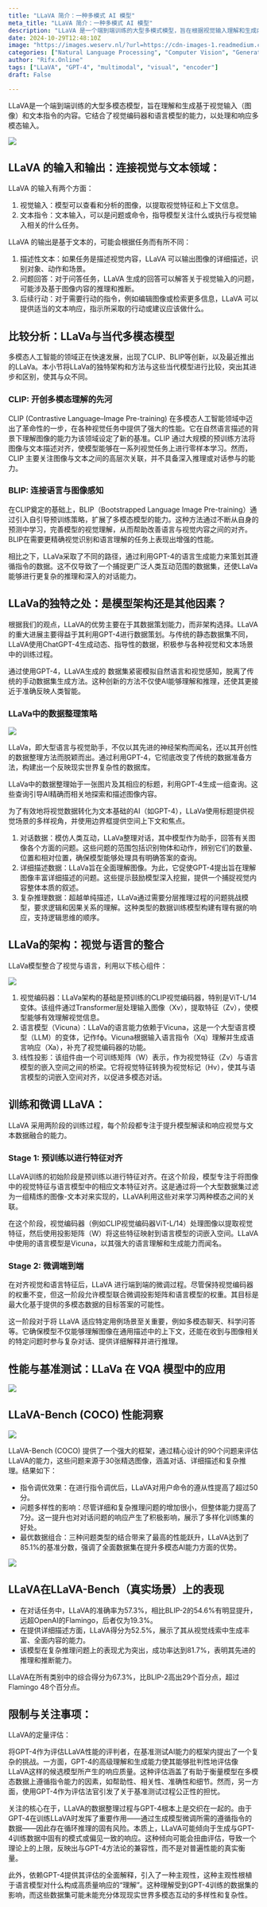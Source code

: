 ```yaml
---
title: "LLaVA 简介：一种多模式 AI 模型"
meta_title: "LLaVA 简介：一种多模式 AI 模型"
description: "LLaVA 是一个端到端训练的大型多模式模型，旨在根据视觉输入理解和生成内容……"
date: 2024-10-29T12:48:10Z
image: "https://images.weserv.nl/?url=https://cdn-images-1.readmedium.com/v2/resize:fit:800/1*0At7tXF5ejho9Y46E3uGtg.png"
categories: ["Natural Language Processing", "Computer Vision", "Generative AI"]
author: "Rifx.Online"
tags: ["LLaVA", "GPT-4", "multimodal", "visual", "encoder"]
draft: False

---
```






LLaVA是一个端到端训练的大型多模态模型，旨在理解和生成基于视觉输入（图像）和文本指令的内容。它结合了视觉编码器和语言模型的能力，以处理和响应多模态输入。

![](https://images.weserv.nl/?url=https://cdn-images-1.readmedium.com/v2/resize:fit:800/1*mjzqL0BHzdPoN-Jjruh52A.png)

## LLaVA 的输入和输出：连接视觉与文本领域：

LLaVA 的输入有两个方面：

1. 视觉输入：模型可以查看和分析的图像，以提取视觉特征和上下文信息。
2. 文本指令：文本输入，可以是问题或命令，指导模型关注什么或执行与视觉输入相关的什么任务。

LLaVA 的输出是基于文本的，可能会根据任务而有所不同：

1. 描述性文本：如果任务是描述视觉内容，LLaVA 可以输出图像的详细描述，识别对象、动作和场景。
2. 问题回答：对于问答任务，LLaVA 生成的回答可以解答关于视觉输入的问题，可能涉及基于图像内容的推理和推断。
3. 后续行动：对于需要行动的指令，例如编辑图像或检索更多信息，LLaVA 可以提供适当的文本响应，指示所采取的行动或建议应该做什么。

## 比较分析：LLaVa与当代多模态模型

多模态人工智能的领域正在快速发展，出现了CLIP、BLIP等创新，以及最近推出的LLaVa。本小节将LLaVa的独特架构和方法与这些当代模型进行比较，突出其进步和区别，使其与众不同。

### CLIP: 开创多模态理解的先河

CLIP (Contrastive Language–Image Pre\-training) 在多模态人工智能领域中迈出了革命性的一步，在各种视觉任务中提供了强大的性能。它在自然语言描述的背景下理解图像的能力为该领域设定了新的基准。CLIP 通过大规模的预训练方法将图像与文本描述对齐，使模型能够在一系列视觉任务上进行零样本学习。然而，CLIP 主要关注图像与文本之间的高层次关联，并不具备深入推理或对话参与的能力。

### BLIP: 连接语言与图像感知

在CLIP奠定的基础上，BLIP（Bootstrapped Language Image Pre-training）通过引入自引导预训练策略，扩展了多模态模型的能力。这种方法通过不断从自身的预测中学习，完善模型的视觉理解，从而帮助改善语言与视觉内容之间的对齐。BLIP在需要更精确视觉识别和语言理解的任务上表现出增强的性能。

相比之下，LLaVa采取了不同的路径，通过利用GPT-4的语言生成能力来策划其遵循指令的数据。这不仅导致了一个捕捉更广泛人类互动范围的数据集，还使LLaVa能够进行更复杂的推理和深入的对话能力。

## LLaVa的独特之处：是模型架构还是其他因素？

根据我们的观点，LLaVA的优势主要在于其数据策划能力，而非架构选择。LLaVA的重大进展主要得益于其利用GPT-4进行数据策划。与传统的静态数据集不同，LLaVA使用ChatGPT-4生成动态、指导性的数据，积极参与各种视觉和文本场景中的训练过程。

通过使用GPT-4，LLaVA生成的 数据集紧密模拟自然语言和视觉感知，脱离了传统的手动数据集生成方法。这种创新的方法不仅使AI能够理解和推理，还使其更接近于准确反映人类智能。

### LLaVa中的数据整理策略

![](https://images.weserv.nl/?url=https://cdn-images-1.readmedium.com/v2/resize:fit:800/1*LzastWLkzPeMB_28Nr7Y9A.png)

LLaVa，即大型语言与视觉助手，不仅以其先进的神经架构而闻名，还以其开创性的数据整理方法而脱颖而出。通过利用GPT-4，它彻底改变了传统的数据准备方法，构建出一个反映现实世界复杂性的数据库。

LLaVa中的数据整理始于一张图片及其相应的标题，利用GPT-4生成一组查询。这些查询引导AI精确而相关地探索和描述图像内容。

为了有效地将视觉数据转化为文本基础的AI（如GPT-4），LLaVa使用标题提供视觉场景的多样视角，并使用边界框提供空间上下文和焦点。

1. 对话数据：模仿人类互动，LLaVa整理对话，其中模型作为助手，回答有关图像各个方面的问题。这些问题的范围包括识别物体和动作，辨别它们的数量、位置和相对位置，确保模型能够处理具有明确答案的查询。
2. 详细描述数据：LLaVa旨在全面理解图像。为此，它促使GPT-4提出旨在理解图像丰富详细描述的问题。这些提示鼓励模型深入挖掘，提供一个捕捉视觉内容整体本质的叙述。
3. 复杂推理数据：超越单纯描述，LLaVa通过需要分层推理过程的问题挑战模型，要求逻辑和因果关系的理解。这种类型的数据训练模型构建有理有据的响应，支持逻辑思维的顺序。

## LLaVa的架构：视觉与语言的整合

LLaVa模型整合了视觉与语言，利用以下核心组件：

![](https://images.weserv.nl/?url=https://cdn-images-1.readmedium.com/v2/resize:fit:800/1*8q_Iay_LHCzPqtrQby_H8w.png)

1. 视觉编码器：LLaVa架构的基础是预训练的CLIP视觉编码器，特别是ViT-L/14变体。该组件通过Transformer层处理输入图像（Xv），提取特征（Zv），使模型能够有效理解视觉信息。
2. 语言模型（Vicuna）：LLaVa的语言能力依赖于Vicuna，这是一个大型语言模型（LLM）的变体，记作fϕ。Vicuna根据输入语言指令（Xq）理解并生成语言响应（Xa），补充了视觉编码器的功能。
3. 线性投影：该组件由一个可训练矩阵（W）表示，作为视觉特征（Zv）与语言模型的嵌入空间之间的桥梁。它将视觉特征转换为视觉标记（Hv），使其与语言模型的词嵌入空间对齐，以促进多模态对话。

## 训练和微调 LLaVA：

LLaVA 采用两阶段的训练过程，每个阶段都专注于提升模型解读和响应视觉与文本数据融合的能力。

### Stage 1: 预训练以进行特征对齐

LLaVA训练的初始阶段是预训练以进行特征对齐。在这个阶段，模型专注于将图像中的视觉特征与语言模型中的相应文本特征对齐。这是通过将一个大型数据集过滤为一组精炼的图像-文本对来实现的，LLaVA利用这些对来学习两种模态之间的关联。

在这个阶段，视觉编码器（例如CLIP视觉编码器ViT-L/14）处理图像以提取视觉特征，然后使用投影矩阵（W）将这些特征映射到语言模型的词嵌入空间。LLaVA中使用的语言模型是Vicuna，以其强大的语言理解和生成能力而闻名。

### Stage 2: 微调端到端

在对齐视觉和语言特征后，LLaVA 进行端到端的微调过程。尽管保持视觉编码器的权重不变，但这一阶段允许模型联合微调投影矩阵和语言模型的权重。其目标是最大化基于提供的多模态数据的目标答案的可能性。

这一阶段对于将 LLaVA 适应特定用例场景至关重要，例如多模态聊天、科学问答等。它确保模型不仅能够理解图像在通用描述中的上下文，还能在收到与图像相关的特定问题时参与复杂对话、提供详细解释并进行推理。

## 性能与基准测试：LLaVa 在 VQA 模型中的应用

![](https://images.weserv.nl/?url=https://cdn-images-1.readmedium.com/v2/resize:fit:800/1*I_5fTa_2rtNHEDUaDNMXbQ.png)

## LLaVA\-Bench (COCO) 性能洞察

![](https://images.weserv.nl/?url=https://cdn-images-1.readmedium.com/v2/resize:fit:800/1*6B2K7EcbYgMbH-QEp8J41w.png)

LLaVA\-Bench (COCO) 提供了一个强大的框架，通过精心设计的90个问题来评估LLaVA的能力，这些问题来源于30张精选图像，涵盖对话、详细描述和复杂推理。结果如下：

* 指令调优效果：在进行指令调优后，LLaVA对用户命令的遵从性提高了超过50分。
* 问题多样性的影响：尽管详细和复杂推理问题的增加很小，但整体能力提高了7分。这一提升也对对话问题的响应产生了积极影响，展示了多样化训练集的好处。
* 最优数据组合：三种问题类型的结合带来了最高的性能跃升，LLaVA达到了85.1%的基准分数，强调了全面数据集在提升多模态AI能力方面的优势。

![](https://images.weserv.nl/?url=https://cdn-images-1.readmedium.com/v2/resize:fit:800/0*mCjP0xfpcjHkl-lu)

## LLaVA在LLaVA-Bench（真实场景）上的表现

* 在对话任务中，LLaVA的准确率为57.3%，相比BLIP-2的54.6%有明显提升，远超OpenAI的Flamingo，后者仅为19.3%。
* 在提供详细描述方面，LLaVA得分为52.5%，展示了其从视觉线索中生成丰富、全面内容的能力。
* 该模型在复杂推理问题上的表现尤为突出，成功率达到81.7%，表明其先进的推理和推断能力。

LLaVA在所有类别中的综合得分为67.3%，比BLIP-2高出29个百分点，超过Flamingo 48个百分点。

## 限制与关注事项：

LLaVA的定量评估：

将GPT-4作为评估LLaVA性能的评判者，在基准测试AI能力的框架内提出了一个复杂的挑战。一方面，GPT-4的高级理解和生成能力使其能够批判性地评估像LLaVA这样的候选模型所产生的响应质量。这种评估涵盖了有助于衡量模型在多模态数据上遵循指令能力的因素，如帮助性、相关性、准确性和细节。然而，另一方面，使用GPT-4作为评估法官引发了关于基准测试过程公正性的担忧。

关注的核心在于，LLaVA的数据整理过程与GPT-4根本上是交织在一起的。由于GPT-4在训练LLaVA时发挥了重要作用——通过生成模型微调所需的遵循指令的数据——因此存在循环推理的固有风险。本质上，LLaVA可能倾向于生成与GPT-4训练数据中固有的模式或偏见一致的响应。这种倾向可能会扭曲评估，导致一个理论上的上限，反映出与GPT-4方法论的兼容性，而不是对普遍性能的真实衡量。

此外，依赖GPT-4提供其评估的全面解释，引入了一种主观性，这种主观性根植于语言模型对什么构成高质量响应的“理解”。这种理解受到GPT-4训练的数据集的影响，而这些数据集可能未能充分体现现实世界多模态互动的多样性和复杂性。

